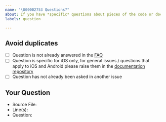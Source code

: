 ```yaml
---
name: "\U00002753 Questions?"
about: If you have *specific* questions about pieces of the code or documentation for this component, please post them here.
labels: question

---
```

<!--
Thanks for submitting your question 🙌 ❤️

Before opening a new issue, please make sure that we do not have any duplicates already open. You can ensure this by searching the issue list for this repository. If there is a duplicate, please close your issue and add a comment to the existing issue instead. Also, please, have a look at our FAQs and existing questions before opening a new question.
-->

## Avoid duplicates
* [ ] Question is not already answered in the [FAQ](https://www.coronawarn.app/en/faq/)
* [ ] Question is specific for iOS only, for general issues / questions that apply to iOS and Android please raise them in the [documentation repository](https://github.com/corona-warn-app/cwa-documentation)
* [ ] Question has not already been asked in another issue

## Your Question
<!-- Include details about your question. -->
* Source File:
* Line(s):
* Question:
